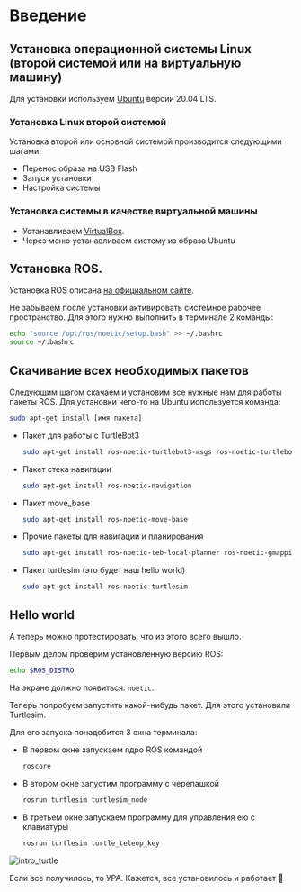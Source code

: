 # Введение

## Установка операционной системы Linux (второй системой или на виртуальную машину)

Для установки используем [Ubuntu](https://ubuntu.com/download/desktop) версии 20.04 LTS.

### Установка Linux второй системой

Установка второй или основной системой производится следующими шагами:
- Перенос образа на USB Flash
- Запуск установки
- Настройка системы

### Установка системы в качестве виртуальной машины

- Устанавливаем [VirtualBox](https://www.virtualbox.org/wiki/Downloads). 
- Через меню устанавливаем систему из образа Ubuntu

## Установка ROS.

Установка ROS описана [на официальном сайте](http://wiki.ros.org/noetic/Installation/Ubuntu).

Не забываем после установки активировать системное рабочее пространство. Для этого нужно выполнить в терминале 2 команды:
```bash
echo "source /opt/ros/noetic/setup.bash" >> ~/.bashrc
source ~/.bashrc
```

## Скачивание всех необходимых пакетов

Следующим шагом скачаем и установим все нужные нам для работы пакеты ROS. Для установки чего-то на Ubuntu используется команда:
```bash
sudo apt-get install [имя пакета]
```
- Пакет для работы с TurtleBot3
    ```bash
    sudo apt-get install ros-noetic-turtlebot3-msgs ros-noetic-turtlebot3-gazebo
    ```
- Пакет стека навигации
    ```bash
    sudo apt-get install ros-noetic-navigation
    ```
- Пакет move_base
    ```bash
    sudo apt-get install ros-noetic-move-base
    ```
- Прочие пакеты для навигации и планирования
    ```bash
    sudo apt-get install ros-noetic-teb-local-planner ros-noetic-gmapping ros-noetic-hector-mapping
    ```
- Пакет turtlesim (это будет наш hello world) 
    ```bash
    sudo apt-get install ros-noetic-turtlesim
    ```


## Hello world

А теперь можно протестировать, что из этого всего вышло.

Первым делом проверим установленную версию ROS:
```bash
echo $ROS_DISTRO
```

На экране должно появиться: `noetic`.

Теперь попробуем запустить какой-нибудь пакет. Для этого установили Turtlesim. 

Для его запуска понадобится 3 окна терминала: 
- В первом окне запускаем ядро ROS командой 
    ```bash
    roscore
    ```
- В втором окне запустим программу с черепашкой
    ```bash
    rosrun turtlesim turtlesim_node
    ```
- В третьем окне запускаем программу для управления ею с клавиатуры 
    ```bash
    rosrun turtlesim turtle_teleop_key
    ```

![intro_turtle](../assets/intro_turtle.png)

Если все получилось, то УРА. Кажется, все установилось и работает 🎉
